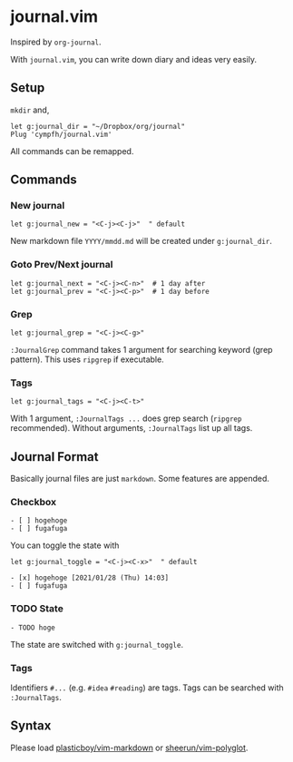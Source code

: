 # journal.vim

Inspired by `org-journal`.

With `journal.vim`, you can write down diary and ideas very easily.

## Setup

`mkdir` and,

```vim
let g:journal_dir = "~/Dropbox/org/journal"
Plug 'cympfh/journal.vim'
```

All commands can be remapped.

## Commands

### New journal

```vim
let g:journal_new = "<C-j><C-j>"  " default
```

New markdown file `YYYY/mmdd.md` will be created under `g:journal_dir`.

### Goto Prev/Next journal

```vim
let g:journal_next = "<C-j><C-n>"  # 1 day after
let g:journal_prev = "<C-j><C-p>"  # 1 day before
```

### Grep

```vim
let g:journal_grep = "<C-j><C-g>"
```

`:JournalGrep` command takes 1 argument for searching keyword (grep pattern).
This uses `ripgrep` if executable.

### Tags

```vim
let g:journal_tags = "<C-j><C-t>"
```

With 1 argument, `:JournalTags ...` does grep search (`ripgrep` recommended).
Without arguments, `:JournalTags` list up all tags.

## Journal Format

Basically journal files are just `markdown`.
Some features are appended.

### Checkbox

```
- [ ] hogehoge
- [ ] fugafuga
```

You can toggle the state with

```vim
let g:journal_toggle = "<C-j><C-x>"  " default
```

```
- [x] hogehoge [2021/01/28 (Thu) 14:03]
- [ ] fugafuga
```

### TODO State

```
- TODO hoge
```

The state are switched with `g:journal_toggle`.

### Tags

Identifiers `#...`  (e.g. `#idea` `#reading`) are tags.
Tags can be searched with `:JournalTags`.

## Syntax

Please load
[plasticboy/vim-markdown](https://github.com/plasticboy/vim-markdown) or
[sheerun/vim-polyglot](https://github.com/sheerun/vim-polyglot).
